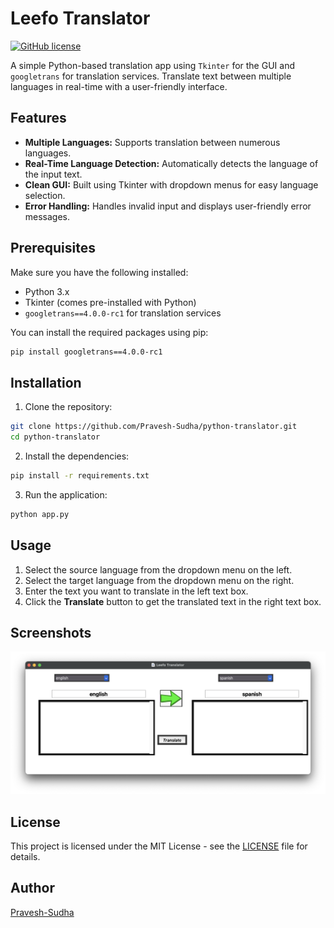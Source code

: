 # Leefo Translator

[![GitHub license](https://img.shields.io/badge/license-MIT-blue.svg)](https://github.com/Pravesh-Sudha/python-translator/blob/main/LICENSE)

A simple Python-based translation app using `Tkinter` for the GUI and `googletrans` for translation services. Translate text between multiple languages in real-time with a user-friendly interface.

## Features

- **Multiple Languages:** Supports translation between numerous languages.
- **Real-Time Language Detection:** Automatically detects the language of the input text.
- **Clean GUI:** Built using Tkinter with dropdown menus for easy language selection.
- **Error Handling:** Handles invalid input and displays user-friendly error messages.

## Prerequisites

Make sure you have the following installed:

- Python 3.x
- Tkinter (comes pre-installed with Python)
- `googletrans==4.0.0-rc1` for translation services

You can install the required packages using pip:

```bash
pip install googletrans==4.0.0-rc1
```

## Installation

1. Clone the repository:

```bash
git clone https://github.com/Pravesh-Sudha/python-translator.git
cd python-translator
```

2. Install the dependencies:

```bash
pip install -r requirements.txt
```

3. Run the application:

```bash
python app.py
```

## Usage

1. Select the source language from the dropdown menu on the left.
2. Select the target language from the dropdown menu on the right.
3. Enter the text you want to translate in the left text box.
4. Click the **Translate** button to get the translated text in the right text box.

## Screenshots

![Translator GUI](ss.png)

## License

This project is licensed under the MIT License - see the [LICENSE](LICENSE) file for details.

## Author

[Pravesh-Sudha](https://github.com/Pravesh-Sudha)


